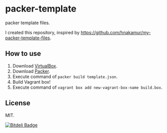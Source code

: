 packer-template
===============

packer template files.

I created this repository, inspired by https://github.com/hnakamur/my-packer-template-files.

How to use
-----------

1. Download [VirtualBox](https://www.virtualbox.org/).
2. Download [Packer](http://www.packer.io/).
3. Execute command of ```packer build template.json```.
4. Build Vagrant box!
5. Execute command of ```vagrant box add new-vagrant-box-name build.box```.

License
-------

MIT.


[![Bitdeli Badge](https://d2weczhvl823v0.cloudfront.net/futoase/packer-template/trend.png)](https://bitdeli.com/free "Bitdeli Badge")

